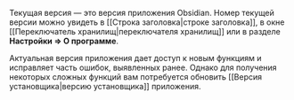 Текущая версия — это версия приложения Obsidian. Номер текущей версии можно увидеть в [[Строка заголовка|строке заголовка]], в окне [[Переключатель хранилищ|переключателя хранилищ]] или в разделе **Настройки => О программе**.

Актуальная версия приложения дает доступ к новым функциям и исправляет часть ошибок, выявленных ранее. Однако для получения некоторых сложных функций вам потребуется обновить [[Версия установщика|версию установщика]] приложения.